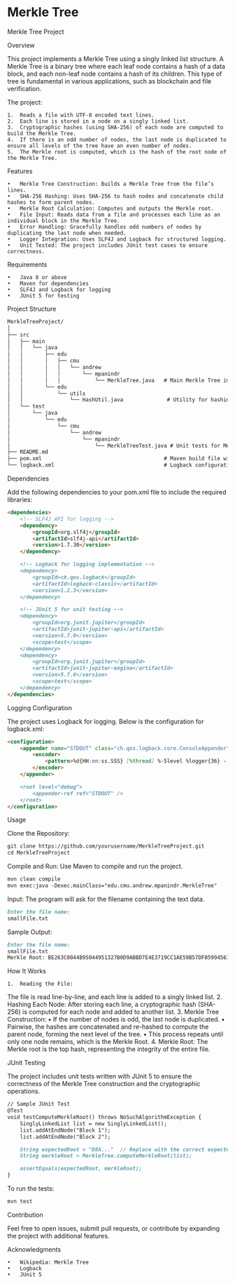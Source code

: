 # Merkle Tree
Merkle Tree Project

Overview

This project implements a Merkle Tree using a singly linked list structure. A Merkle Tree is a binary tree where each leaf node contains a hash of a data block, and each non-leaf node contains a hash of its children. This type of tree is fundamental in various applications, such as blockchain and file verification.

The project:

	1.	Reads a file with UTF-8 encoded text lines.
	2.	Each line is stored in a node on a singly linked list.
	3.	Cryptographic hashes (using SHA-256) of each node are computed to build the Merkle Tree.
	4.	If there is an odd number of nodes, the last node is duplicated to ensure all levels of the tree have an even number of nodes.
	5.	The Merkle root is computed, which is the hash of the root node of the Merkle Tree.

Features

	•	Merkle Tree Construction: Builds a Merkle Tree from the file’s lines.
	•	SHA-256 Hashing: Uses SHA-256 to hash nodes and concatenate child hashes to form parent nodes.
	•	Merkle Root Calculation: Computes and outputs the Merkle root.
	•	File Input: Reads data from a file and processes each line as an individual block in the Merkle Tree.
	•	Error Handling: Gracefully handles odd numbers of nodes by duplicating the last node when needed.
	•	Logger Integration: Uses SLF4J and Logback for structured logging.
	•	Unit Tested: The project includes JUnit test cases to ensure correctness.

Requirements

	•	Java 8 or above
	•	Maven for dependencies
	•	SLF4J and Logback for logging
	•	JUnit 5 for testing

Project Structure

```markdown
MerkleTreeProject/
│
├── src
│   ├── main
│   │   └── java
│   │       ├── edu
│   │       │   ├── cmu
│   │       │   │   └── andrew
│   │       │   │       └── mpanindr
│   │       │   │           └── MerkleTree.java   # Main Merkle Tree implementation
│   │       └── edu
│   │           └── utils
│   │               └── HashUtil.java              # Utility for hashing
│   └── test
│       └── java
│           └── edu
│               └── cmu
│                   └── andrew
│                       └── mpanindr
│                           └── MerkleTreeTest.java # Unit tests for Merkle Tree implementation
├── README.md
├── pom.xml                                       # Maven build file with dependencies
└── logback.xml                                   # Logback configuration for logging
```
Dependencies

Add the following dependencies to your pom.xml file to include the required libraries:

```markdown
<dependencies>
    <!-- SLF4J API for logging -->
    <dependency>
        <groupId>org.slf4j</groupId>
        <artifactId>slf4j-api</artifactId>
        <version>1.7.30</version>
    </dependency>

    <!-- Logback for logging implementation -->
    <dependency>
        <groupId>ch.qos.logback</groupId>
        <artifactId>logback-classic</artifactId>
        <version>1.2.3</version>
    </dependency>

    <!-- JUnit 5 for unit testing -->
    <dependency>
        <groupId>org.junit.jupiter</groupId>
        <artifactId>junit-jupiter-api</artifactId>
        <version>5.7.0</version>
        <scope>test</scope>
    </dependency>
    <dependency>
        <groupId>org.junit.jupiter</groupId>
        <artifactId>junit-jupiter-engine</artifactId>
        <version>5.7.0</version>
        <scope>test</scope>
    </dependency>
</dependencies>
```

Logging Configuration

The project uses Logback for logging. Below is the configuration for logback.xml:

```markdown
<configuration>
    <appender name="STDOUT" class="ch.qos.logback.core.ConsoleAppender">
        <encoder>
            <pattern>%d{HH:mm:ss.SSS} [%thread] %-5level %logger{36} - %msg%n</pattern>
        </encoder>
    </appender>

    <root level="debug">
        <appender-ref ref="STDOUT" />
    </root>
</configuration>
```

Usage

Clone the Repository:
```markdown
git clone https://github.com/yourusername/MerkleTreeProject.git
cd MerkleTreeProject
```

Compile and Run:
Use Maven to compile and run the project.
```markdown
mvn clean compile
mvn exec:java -Dexec.mainClass="edu.cmu.andrew.mpanindr.MerkleTree"
```

Input:
The program will ask for the filename containing the text data.
```markdown
Enter the file name:
smallFile.txt
```

Sample Output:
```markdown
Enter the file name:
smallFile.txt
Merkle Root: BE263C0044B95044951327B0D9ABBD7E4E3719CC1AE59B57DF059945616219C1
```

How It Works

	1.	Reading the File:
The file is read line-by-line, and each line is added to a singly linked list.
2.	Hashing Each Node:
After storing each line, a cryptographic hash (SHA-256) is computed for each node and added to another list.
3.	Merkle Tree Construction:
•	If the number of nodes is odd, the last node is duplicated.
•	Pairwise, the hashes are concatenated and re-hashed to compute the parent node, forming the next level of the tree.
•	This process repeats until only one node remains, which is the Merkle Root.
4.	Merkle Root:
The Merkle root is the top hash, representing the integrity of the entire file.

JUnit Testing

The project includes unit tests written with JUnit 5 to ensure the correctness of the Merkle Tree construction and the cryptographic operations.
```markdown
// Sample JUnit Test
@Test
void testComputeMerkleRoot() throws NoSuchAlgorithmException {
    SinglyLinkedList list = new SinglyLinkedList();
    list.addAtEndNode("Block 1");
    list.addAtEndNode("Block 2");

    String expectedRoot = "D8A..."  // Replace with the correct expected value
    String merkleRoot = MerkleTree.computeMerkleRoot(list);

    assertEquals(expectedRoot, merkleRoot);
}
```

To run the tests:
```markdown
mvn test
```

Contribution

Feel free to open issues, submit pull requests, or contribute by expanding the project with additional features.

Acknowledgments

	•	Wikipedia: Merkle Tree
	•	Logback
	•	JUnit 5